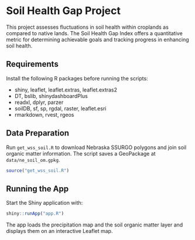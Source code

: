 # Soil Health Gap Project

This project assesses fluctuations in soil health within croplands as compared to native lands. The Soil Health Gap Index offers a quantitative metric for determining achievable goals and tracking progress in enhancing soil health.

## Requirements
Install the following R packages before running the scripts:

- shiny, leaflet, leaflet.extras, leaflet.extras2
- DT, bslib, shinydashboardPlus
- readxl, dplyr, parzer
- soilDB, sf, sp, rgdal, raster, leaflet.esri
- rmarkdown, rvest, rgeos

## Data Preparation
Run `get_wss_soil.R` to download Nebraska SSURGO polygons and join soil organic matter information. The script saves a GeoPackage at `data/ne_soil_om.gpkg`.

```r
source("get_wss_soil.R")
```

## Running the App
Start the Shiny application with:

```r
shiny::runApp("app.R")
```

The app loads the precipitation map and the soil organic matter layer and displays them on an interactive Leaflet map.
